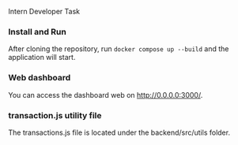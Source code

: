 Intern Developer Task

### Install and Run

After cloning the repository, run `docker compose up --build` and the application will start. 

### Web dashboard

You can access the dashboard web on http://0.0.0.0:3000/.

### transaction.js utility file

The transactions.js file is located under the backend/src/utils folder.